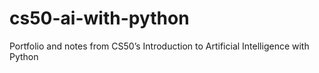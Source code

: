 # cs50-ai-with-python
Portfolio and notes from CS50’s Introduction to Artificial Intelligence with Python
